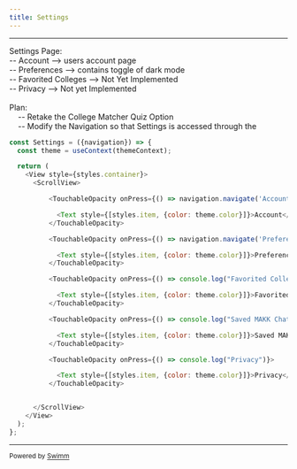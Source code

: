 ```yaml
---
title: Settings
---
```

<SwmSnippet path="/app/Settings.jsx" line="11">

---

Settings Page:\
-- Account --> users account page\
-- Preferences --> contains toggle of dark mode\
-- Favorited Colleges --> Not Yet Implemented\
-- Privacy --> Not yet Implemented\
\
Plan:&nbsp;\
&nbsp;&nbsp;&nbsp;&nbsp;-- Retake the College Matcher Quiz Option\
&nbsp;&nbsp;&nbsp;&nbsp;-- Modify the Navigation so that Settings is accessed through the&nbsp;

```javascript
const Settings = ({navigation}) => {
  const theme = useContext(themeContext);

  return (
    <View style={styles.container}>
      <ScrollView>

          <TouchableOpacity onPress={() => navigation.navigate('Account')}>

            <Text style={[styles.item, {color: theme.color}]}>Account</Text>
          </TouchableOpacity>

          <TouchableOpacity onPress={() => navigation.navigate('Preferences')}>

            <Text style={[styles.item, {color: theme.color}]}>Preferences</Text>
          </TouchableOpacity>

          <TouchableOpacity onPress={() => console.log("Favorited Colleges")}>

            <Text style={[styles.item, {color: theme.color}]}>Favorited Colleges</Text>
          </TouchableOpacity>

          <TouchableOpacity onPress={() => console.log("Saved MAKK Chats")}>

            <Text style={[styles.item, {color: theme.color}]}>Saved MAKK Chats</Text>
          </TouchableOpacity>

          <TouchableOpacity onPress={() => console.log("Privacy")}>

            <Text style={[styles.item, {color: theme.color}]}>Privacy</Text>
          </TouchableOpacity>


      </ScrollView>
    </View>
  );
};
```

---

</SwmSnippet>

<SwmMeta version="3.0.0" repo-id="Z2l0aHViJTNBJTNBQ29sbGVnZU1hdGNoZXIlM0ElM0FwaW5yYXNwYmVycnkwNjM=" repo-name="CollegeMatcher"><sup>Powered by [Swimm](https://app.swimm.io/)</sup></SwmMeta>
